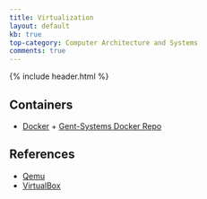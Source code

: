 ```yaml
---
title: Virtualization
layout: default
kb: true
top-category: Computer Architecture and Systems
comments: true
---
```


{% include header.html %}

## Containers

* [Docker](https://www.docker.com/)
        + [Gent-Systems Docker Repo](https://hub.docker.com/u/gentsystems/)

## References

* [Qemu](http://wiki.qemu-project.org/Main_Page)
* [VirtualBox](https://www.virtualbox.org/wiki/VirtualBox)
